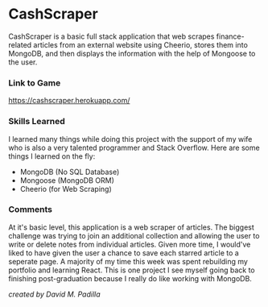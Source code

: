 # CashScraper

CashScraper is a basic full stack application that web scrapes finance-related articles from an external website using Cheerio, stores them into MongoDB, and then displays the information with the help of Mongoose to the user.

### Link to Game

https://cashscraper.herokuapp.com/

### Skills Learned

I learned many things while doing this project with the support of my wife
who is also a very talented programmer and Stack Overflow. Here are some things
I learned on the fly:

- MongoDB (No SQL Database)
- Mongoose (MongoDB ORM)
- Cheerio (for Web Scraping)

### Comments

At it's basic level, this application is a web scraper of articles. The biggest challenge
was trying to join an additional collection and allowing the user to write or delete notes from individual articles. Given more time, I would've liked to have given the user a chance to save
each starred article to a seperate page. A majority of my time this week was spent rebuilding my portfolio and learning React. This is one project I see myself going back to finishing post-graduation because I really do like working with MongoDB.

_created by David M. Padilla_
